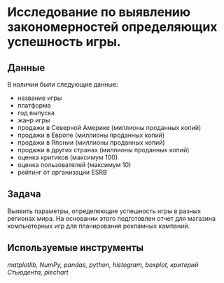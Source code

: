 # Исследование по выявлению закономерностей определяющих успешность игры.
## Данные

В наличии были следующие данные:
- название игры  
- платформа  
- год выпуска  
- жанр игры  
- продажи в Северной Америке (миллионы проданных копий)  
- продажи в Европе (миллионы проданных копий)  
- продажи в Японии (миллионы проданных копий)  
- продажи в других странах (миллионы проданных копий)  
- оценка критиков (максимум 100)  
- оценка пользователей (максимум 10)  
- рейтинг от организации ESRB 

## Задача

Выявить параметры, определяющие успешность игры в разных регионах мира. На
основании этого подготовлен отчет для магазина компьютерных игр для планирования
рекламных кампаний.

## Используемые инструменты
*matplotlib, NumPy, pandas, python, histogram, boxplot, критерий Стьюдента, piechart*
